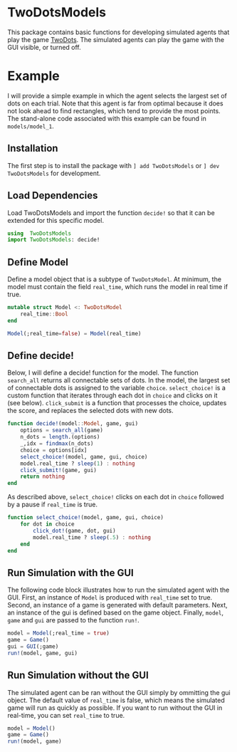 # TwoDotsModels

This package contains basic functions for developing simulated agents that play the game [TwoDots](https://github.com/itsdfish/TwoDots.jl). The simulated agents can play the game with the GUI visible, or turned off. 

# Example

I will provide a simple example in which the agent selects the largest set of dots on each trial. Note that this agent is far from optimal because it does not look ahead to find rectangles, which tend to provide the most points. The stand-alone code associated with this example can be found in `models/model_1`. 

## Installation 
The first step is to install the package with `] add TwoDotsModels` or `] dev TwoDotsModels` for development. 


## Load Dependencies

Load TwoDotsModels and import the function `decide!` so that it can be extended for this specific model.

```julia 
using  TwoDotsModels
import TwoDotsModels: decide!
````
## Define Model

Define a model object that is a subtype of `TwoDotsModel`. At minimum, the model must contain the field `real_time`, which runs the model in real time if true. 

```julia
mutable struct Model <: TwoDotsModel 
    real_time::Bool 
end

Model(;real_time=false) = Model(real_time)
````

## Define decide!

Below, I will define a decide! function for the model. The function `search_all` returns all connectable
sets of dots. In the model, the largest set of connectable dots is assigned to the variable `choice`. `select_choice!` is a custom function that iterates through each dot in `choice` and clicks on it (see below). `click_submit` is a function that processes the choice, updates the score, and replaces the selected dots with new dots.   

```julia
function decide!(model::Model, game, gui)
    options = search_all(game)
    n_dots = length.(options)
    _,idx = findmax(n_dots)
    choice = options[idx]
    select_choice!(model, game, gui, choice)
    model.real_time ? sleep(1) : nothing
    click_submit!(game, gui)
    return nothing
end
```

As described above, `select_choice!` clicks on each dot in `choice` followed by a pause if `real_time` is true. 

````julia
function select_choice!(model, game, gui, choice)
    for dot in choice
        click_dot!(game, dot, gui)
        model.real_time ? sleep(.5) : nothing
    end
end
````

## Run Simulation with the GUI

The following code block illustrates how to run the simulated agent with the GUI. First, an instance of `Model` is produced with `real_time` set to true. Second, an instance of a game is generated with default parameters. Next, an instance of the gui is defined based on the game object. Finally, `model`, `game` and `gui` are passed to the function `run!`.

```julia
model = Model(;real_time = true)
game = Game()
gui = GUI(;game)
run!(model, game, gui)
````

## Run Simulation without the GUI

The simulated agent can be ran without the GUI simply by ommitting the gui object. The default value of `real_time` is false, which means the simulated game will run as quickly as possible. If you want to run without the GUI in real-time, you can set `real_time` to true.

```julia
model = Model()
game = Game()
run!(model, game)
````
